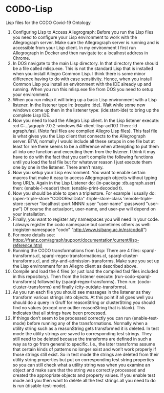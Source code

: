 # CODO-Lisp
Lisp files for the CODO Covid-19 Ontology
1.	Configuring Lisp to Access Allegrograph: Before you run the Lisp files you need to configure your Lisp environment to work with the Allegrograph server. Make sure the Allegrograph server is running and is accessible from your Lisp client. In my environment I first run Allegrograph in Docker and then navigate to: a localhost address in Chrome. 
2.	In DOS navigate to the main Lisp directory. In that directory there should be a file called mlisp.exe. This is not the standard Lisp that is installed when you install Allegro Common Lisp. I think there is some minor difference having to do with case sensitivity. Hence, when you install Common Lisp you install an environment with the IDE already up and running. When you run this mlisp.exe file from DOS you need to setup your environment. 
3.	When you run mlisp it will bring up a basic Lisp environment with a Lisp listener. In the listener type in: (require :ide).  Wait while some new windows come up then in the listener type: (ide:start-ide) to bring up the complete Lisp IDE. 
4.	Now you need to load the Allegro Lisp client. In the Lisp listener execute:  :cd C:\...\agraph-7.0.2-windows.64-client-lisp-acl10.1  Then: :ld agraph.fasl. (Note fasl files are compiled Allegro Lisp files). This fasl file is what gives you the Lisp client that connects to the Allegrograph server. BTW, normally I would include all these setups in one file but at least for me there seems to be a difference when attempting to put them all into one function and executing them from the listener. I think it may have to do with the fact that you can’t compile the following functions until you load the fasl file but for whatever reason I just execute them one by one in the listener. There aren’t many. 
5.	Now you setup your Lisp environment. You want to enable certain macros that make it easy to access Allegrograph objects without typing long URL’s. Again in the Lisp Listener do: (in-package :db.agraph.user)  then: (enable-!-reader) then: (enable-print-decoded t). 
6.	Now you should be able to open a triplestore. For example I usually do: (open-triple-store "CODORealData"    :triple-store-class  'remote-triple-store    :server "localhost  :port NNNN :user "user-name" :password "user-pw") Of course the actualport,  user-name, and user-pw will depend on your installation. 
7.	Finally, you want to register any namespaces you will need In your code. I always register the codo namespace but sometimes others as well: (register-namespace "codo" "http://www.isibang.ac.in/ns/codo#")
8.	For more details see: https://franz.com/agraph/support/documentation/current/lisp-reference.html 
1.	Running the CODO transformations from Lisp: There are 4 files: sparql-transforms.cl, sparql-regex-transformations.cl, sparql-cluster-transforms.cl, and city-and-admission-transforms. Make sure you set up the Lisp environment for an Allegro client as described above. 
2.	Compile and load the 4 files (or just load the compiled fasl files included in this repository). Then from the listener execute: (run-codo-sparql-transforms) followed by (sparql-regex-transforms). Then run: (codo-cluster-transforms) and finally (city-outdate-transforms).  
3.	As you run each file you should see messages in the listener as they transform various strings into objects. At this point if all goes well you should do a query in Gruff for reasonString or clusterString you should find no values (except one outlier reasonString that is blank). This indicates that all strings have been processed. 
4.	If things don’t seem to be processed correctly you can run (enable-test-mode) before running any of the transformations. Normally when a utility string such as a reasonString gets transformed it is deleted. In test mode the utility strings are saved to corresponding test strings. They still need to be deleted because the transforms are defined in such a way as to go from general to specific. I.e., the later transforms assume that certain kinds of patterns no longer exist and won’t work properly if those strings still exist. So in test mode the strings are deleted from their utility string properties but put on corresponding test string properties so you can still check what a utility string was when you examine an object and make sure that the string was correctly processed and created the appropriate objects and property values. 
If you enable test mode and you then want to delete all the test strings all you need to do is run (disable-test-mode). 
